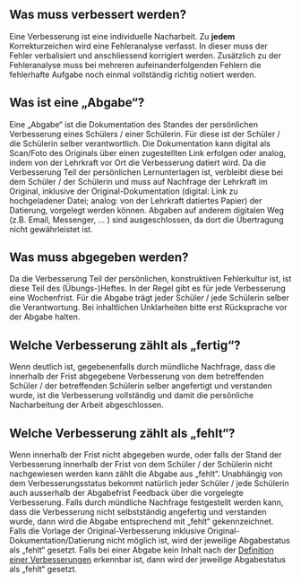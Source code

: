 ## Was muss verbessert werden?

Eine Verbesserung ist eine individuelle Nacharbeit. Zu **jedem** Korrekturzeichen wird eine Fehleranalyse verfasst. In dieser muss der Fehler verbalisiert und anschliessend korrigiert werden. Zusätzlich zu der Fehleranalyse muss bei mehreren aufeinanderfolgenden Fehlern die fehlerhafte Aufgabe noch einmal vollständig richtig notiert werden.

## Was ist eine „Abgabe“?

Eine „Abgabe“ ist die Dokumentation des Standes der persönlichen Verbesserung eines Schülers / einer Schülerin. Für diese ist der Schüler / die Schülerin selber verantwortlich. Die Dokumentation kann digital als Scan/Foto des Originals über einen zugestellten Link erfolgen oder analog, indem von der Lehrkraft vor Ort die Verbesserung datiert wird. Da die Verbesserung Teil der persönlichen Lernunterlagen ist, verbleibt diese bei dem Schüler / der Schülerin und muss auf Nachfrage der Lehrkraft im Original, inklusive der Original-Dokumentation (digital: Link zu hochgeladener Datei; analog: von der Lehrkraft datiertes Papier) der Datierung, vorgelegt werden können. Abgaben auf anderem digitalen Weg (z.B. Email, Messenger, ... ) sind ausgeschlossen, da dort die Übertragung nicht gewährleistet ist.

## Was muss abgegeben werden?

Da die Verbesserung Teil der persönlichen, konstruktiven Fehlerkultur ist, ist diese Teil des (Übungs-)Heftes. In der Regel gibt es für jede Verbesserung eine Wochenfrist. Für die Abgabe trägt jeder Schüler / jede Schülerin selber die Verantwortung. Bei inhaltlichen Unklarheiten bitte erst Rücksprache vor der Abgabe halten.

## Welche Verbesserung zählt als „fertig“?

Wenn deutlich ist, gegebenenfalls durch mündliche Nachfrage, dass die innerhalb der Frist abgegebene Verbesserung von dem betreffenden Schüler / der betreffenden Schülerin selber angefertigt und verstanden wurde, ist die Verbesserung vollständig und damit die persönliche Nacharbeitung der Arbeit abgeschlossen.

## Welche Verbesserung zählt als „fehlt“?

Wenn innerhalb der Frist nicht abgegeben wurde, oder falls der Stand der Verbesserung innerhalb der Frist von dem Schüler / der Schülerin nicht nachgewiesen werden kann zählt die Abgabe aus „fehlt“. Unabhängig von dem Verbesserungsstatus bekommt natürlich jeder Schüler / jede Schülerin auch ausserhalb der Abgabefrist Feedback über die vorgelegte Verbesserung. Falls durch mündliche Nachfrage festgestellt werden kann, dass die Verbesserung nicht selbstständig angefertig und verstanden wurde, dann wird die Abgabe entsprechend mit „fehlt“ gekennzeichnet. Falls die Vorlage der Original-Verbesserung inklusive Original-Dokumentation/Datierung nicht möglich ist, wird der jeweilige Abgabestatus als „fehlt“ gesetzt. Falls bei einer Abgabe kein Inhalt nach der [Definition einer Verbesserungen](/verbesserung/#was-muss-verbessert-werden) erkennbar ist, dann wird der jeweilige Abgabestatus als „fehlt“ gesetzt.
